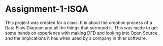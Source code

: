 # Assignment-1-ISQA

This project was created for a class. It is about the creation process of a Data Flow Diagram and all the things that surround it. This was made to get some hands on experience with making DFD and looking into Open Source and the implications it has when used by a company in thier software.
